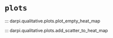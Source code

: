 # `plots`

::: darpi.qualitative.plots.plot_empty_heat_map

::: darpi.qualitative.plots.add_scatter_to_heat_map
